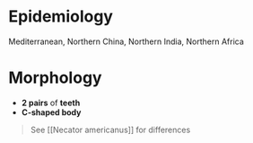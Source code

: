 # Epidemiology
Mediterranean, Northern China, Northern India, Northern Africa

# Morphology
- **2 pairs** of **teeth**
- **C-shaped body**
> See [[Necator americanus]] for differences